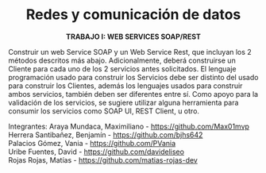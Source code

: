 <div align="center">

  # Redes y comunicación de datos

<strong>TRABAJO I: WEB SERVICES SOAP/REST</strong>

</div>

Construir un web Service SOAP y un Web Service Rest, que incluyan los 2 métodos descritos más abajo.
Adicionalmente, deberá construirse un Cliente para cada uno de los 2 servicios antes solicitados. El lenguaje
programación usado para construir los Servicios debe ser distinto del usado para construir los Clientes,
además los lenguajes usados para construir ambos servicios, también deben ser diferentes entre sí. Como
apoyo para la validación de los servicios, se sugiere utilizar alguna herramienta para consumir los servicios
como SOAP UI, REST Client, u otro.

Integrantes:
Araya Mundaca, Maximiliano - https://github.com/Max01mvp <br />
Herrera Santibañez, Benjamín - https://github.com/bjhs642 <br />
Palacios Gómez, Vania - https://github.com/PVania <br />
Uribe Fuentes, David - https://github.com/davideliseo <br />
Rojas Rojas, Matías - https://github.com/matias-rojas-dev <br />

